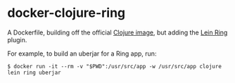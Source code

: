 # docker-clojure-ring

A Dockerfile, building off the official
[Clojure image](https://hub.docker.com/r/library/clojure/), but adding
the [Lein Ring](https://github.com/weavejester/lein-ring) plugin.

For example, to build an uberjar for a Ring app, run:

    $ docker run -it --rm -v "$PWD":/usr/src/app -w /usr/src/app clojure lein ring uberjar
